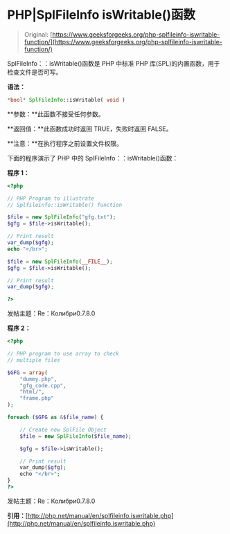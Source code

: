 # PHP|SplFileInfo isWritable()函数

> Original: [https://www.geeksforgeeks.org/php-splfileinfo-iswritable-function/](https://www.geeksforgeeks.org/php-splfileinfo-iswritable-function/)

SplFileInfo：：isWritable()函数是 PHP 中标准 PHP 库(SPL)的内置函数，用于检查文件是否可写。

**语法：**

```php
*bool* SplFileInfo::isWritable( void )
```

**参数：**此函数不接受任何参数。

**返回值：**此函数成功时返回 TRUE，失败时返回 FALSE。

**注意：**在执行程序之前设置文件权限。

下面的程序演示了 PHP 中的 SplFileInfo：：isWritable()函数：

**程序 1：**

```php
<?php

// PHP Program to illustrate 
// Splfileinfo::isWritable() function

$file = new SplFileInfo("gfg.txt");
$gfg = $file->isWritable();

// Print result
var_dump($gfg);
echo "</br>";

$file = new SplFileInfo(__FILE__);
$gfg = $file->isWritable();

// Print result
var_dump($gfg);

?>
```

发帖主题：Re：Колибри0.7.8.0

**程序 2：**

```php
<?php 

// PHP program to use array to check 
// multiple files 

$GFG = array(
    "dummy.php",
    "gfg_code.cpp",
    "html/",
    "frame.php"
);

foreach ($GFG as &$file_name) { 

    // Create new SplFile Object 
    $file = new SplFileInfo($file_name); 

    $gfg = $file->isWritable();

    // Print result
    var_dump($gfg);
    echo "</br>";
} 
?> 
```

发帖主题：Re：Колибри0.7.8.0

**引用：**[http://php.net/manual/en/splfileinfo.iswritable.php](http://php.net/manual/en/splfileinfo.iswritable.php)
